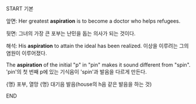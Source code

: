 START
기본

앞면:
Her greatest **aspiration** is to become a doctor who helps refugees.

뒷면:
그녀의 가장 큰 포부는 난민을 돕는 의사가 되는 것이다.

해석:
His **aspiration** to attain the ideal has been realized. 
이상을 이루려는 그의 염원이 이루어졌다.

The **aspiration** of the initial "p" in "pin" makes it sound different from "spin".  
'pin'의 첫 번째 p에 있는 기식음이 'spin'과 발음을 다르게 만든다.  

{명} 포부, 열망
{명} 대기음 발음(house의 h음 같은 발음을 하는 것)
<!--ID: 1744881334134-->
END